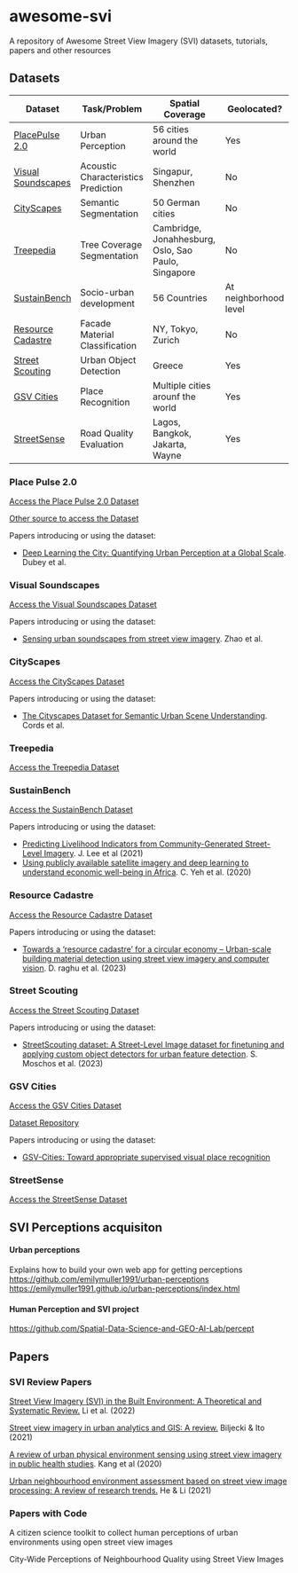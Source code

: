 # awesome-svi
A repository of Awesome Street View Imagery (SVI) datasets, tutorials, papers and other resources

## Datasets

| Dataset | Task/Problem | Spatial Coverage | Geolocated? |
 --- | --- | ---- | ---|
| [PlacePulse 2.0](#place-pulse-20) | Urban Perception | 56 cities around the world | Yes |
|[Visual Soundscapes](#visual-soundscapes) | Acoustic Characteristics Prediction | Singapur, Shenzhen | No |
| [CityScapes](#cityscapes) | Semantic Segmentation | 50 German cities | No
| [Treepedia](#treepedia) | Tree Coverage Segmentation | Cambridge, Jonahhesburg, Oslo, Sao Paulo, Singapore | No
[SustainBench](#SustainBench) | Socio-urban development | 56 Countries | At neighborhood level
[Resource Cadastre](#Resource-Cadastre) | Facade Material Classification | NY, Tokyo, Zurich | No
[Street Scouting](#Street-Scouting) | Urban Object Detection | Greece | Yes
[GSV Cities](#GSV-Cities) | Place Recognition | Multiple cities arounf the world | Yes
[StreetSense](#StreetSense) | Road Quality Evaluation | Lagos, Bangkok, Jakarta, Wayne | Yes

### Place Pulse 2.0

[Access the Place Pulse 2.0 Dataset](https://centerforcollectivelearning.org/urbanperception)

[Other source to access the Dataset](https://drive.google.com/drive/folders/1AhFu9GKDgTERgI7SED_hP801Kt7DwALc)

Papers introducing or using the dataset:

* [Deep Learning the City: Quantifying Urban Perception at a Global Scale](https://link.springer.com/chapter/10.1007/978-3-319-46448-0_12). Dubey et al. 

### Visual Soundscapes

[Access the Visual Soundscapes Dataset](https://github.com/ualsg/Visual-soundscapes)

Papers introducing or using the dataset:
* [Sensing urban soundscapes from street view imagery](https://www.sciencedirect.com/science/article/abs/pii/S0198971522001594?via%3Dihub). Zhao et al.


### CityScapes

[Access the CityScapes Dataset](https://www.cityscapes-dataset.com/)

Papers introducing or using the dataset:
* [The Cityscapes Dataset for Semantic Urban Scene Understanding](https://arxiv.org/abs/1604.01685). Cords et al.


### Treepedia

[Access the Treepedia Dataset](https://github.com/billcai/treepedia_dl_public?tab=readme-ov-file)

### SustainBench

[Access the SustainBench Dataset](https://sustainlab-group.github.io/sustainbench/docs/datasets/dhs.html)

Papers introducing or using the dataset:
* [Predicting Livelihood Indicators from Community-Generated Street-Level Imagery](https://ojs.aaai.org/index.php/AAAI/article/view/16101). J. Lee et al (2021)
* [Using publicly available satellite imagery and deep learning to understand economic well-being in Africa](https://www.nature.com/articles/s41467-020-16185-w). C. Yeh et al. (2020)

### Resource Cadastre

[Access the Resource Cadastre Dataset](https://github.com/raghudeepika/urban-resource-cadastre-repository/tree/main/data)

Papers introducing or using the dataset:
* [Towards a ‘resource cadastre’ for a circular economy – Urban-scale building material detection using street view imagery and computer vision](https://www.sciencedirect.com/science/article/pii/S0921344923002768). D. raghu et al. (2023)


### Street Scouting

[Access the Street Scouting Dataset](https://zenodo.org/records/7564876)

Papers introducing or using the dataset:
* [StreetScouting dataset: A Street-Level Image dataset for finetuning and applying custom object detectors for urban feature detection](https://www.sciencedirect.com/science/article/pii/S2352340923001609). S. Moschos et al. (2023)

### GSV Cities

[Access the GSV Cities Dataset](https://www.kaggle.com/datasets/amaralibey/gsv-cities)

[Dataset Repository](https://github.com/amaralibey/gsv-cities?tab=readme-ov-file)

Papers introducing or using the dataset:
* [GSV-Cities: Toward appropriate supervised visual place recognition](https://www.sciencedirect.com/science/article/abs/pii/S0925231222012188)

### StreetSense

[Access the StreetSense Dataset](https://github.com/geosensing/streetsense)



## SVI Perceptions acquisiton
#### Urban perceptions
Explains how to build your own web app for getting perceptions
https://github.com/emilymuller1991/urban-perceptions
https://emilymuller1991.github.io/urban-perceptions/index.html

#### Human Perception and SVI project
https://github.com/Spatial-Data-Science-and-GEO-AI-Lab/percept



## Papers
### SVI Review Papers
[Street View Imagery (SVI) in the Built Environment: A Theoretical and Systematic Review.](https://www.mdpi.com/2075-5309/12/8/1167) Li et al. (2022)

[Street view imagery in urban analytics and GIS: A review.](https://www.sciencedirect.com/science/article/pii/S0169204621001808) Biljecki & Ito (2021)

[A review of urban physical environment sensing
using street view imagery in public health studies](https://senseable.mit.edu/papers/pdf/20200801_Kang-etal_ReviewUrbanPhysical_AnnalsGIS.pdf). Kang et al (2020)

[Urban neighbourhood environment assessment based on street view image processing: A review of research trends.](https://www.sciencedirect.com/science/article/pii/S266701002100069X) He & Li (2021)


### Papers with Code

A citizen science toolkit to collect human perceptions of urban environments using open street view images




City-Wide Perceptions of Neighbourhood Quality using Street View Images
